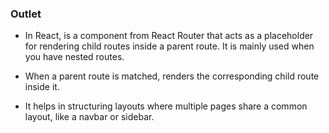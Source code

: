 
### Outlet 

- In React, <Outlet/> is a component from React Router that acts as a placeholder for rendering child routes inside a parent route. It is mainly used when you have nested routes. 

- When a parent route is matched, <Outlet/> renders the corresponding child route inside it. 

- It helps in structuring layouts where multiple pages share a common layout, like a navbar or sidebar. 


